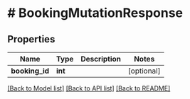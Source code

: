 # # BookingMutationResponse

## Properties

Name | Type | Description | Notes
------------ | ------------- | ------------- | -------------
**booking_id** | **int** |  | [optional] 

[[Back to Model list]](../../README.md#documentation-for-models) [[Back to API list]](../../README.md#documentation-for-api-endpoints) [[Back to README]](../../README.md)


